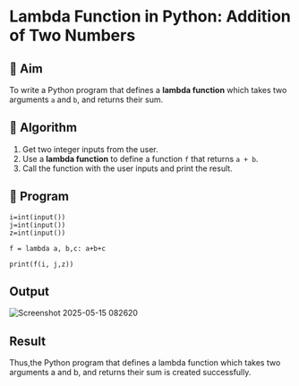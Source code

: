 # Lambda Function in Python: Addition of Two Numbers

## 🎯 Aim
To write a Python program that defines a **lambda function** which takes two arguments `a` and `b`, and returns their sum.

## 🧠 Algorithm
1. Get two integer inputs from the user.
2. Use a **lambda function** to define a function `f` that returns `a + b`.
3. Call the function with the user inputs and print the result.

## 🧾 Program
```
i=int(input())
j=int(input())
z=int(input())

f = lambda a, b,c: a+b+c

print(f(i, j,z))
```

## Output
![Screenshot 2025-05-15 082620](https://github.com/user-attachments/assets/c7352fcb-4770-44e3-b2bd-8a5adcbefa16)

## Result
Thus,the Python program that defines a lambda function which takes two arguments a and b, and returns their sum is created successfully.
